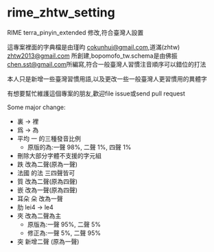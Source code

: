 # rime_zhtw_setting
RIME terra_pinyin_extended 修改,符合臺灣人設置

這專案裡面的字典檔是由瑾昀 <cokunhui@gmail.com>,道滿(zhtw) <zhtw2013@gmail.com> 所創建,bopomofo_tw.schema是由佛振 <chen.sst@gmail.com>所編寫,符合一般臺灣人習慣注音順序可以錯位的打法

本人只是新增一些臺灣習慣用語,以及更改一些一般臺灣人更習慣用的異體字

有想要幫忙維護這個專案的朋友,歡迎file issue或send pull request

Some major change:
- 裏 -> 裡
- 爲 -> 為
- 平均 一 的三種發音比例
    - 原版的為:一聲 98%, 二聲 1%, 四聲 1%
- 刪除大部分字體不支援的字元組
- 跌 改為二聲(原為一聲)
- 法國 的法 三四聲皆可 
- 質 改為二聲(原為四聲)
- 嵌 改為一聲(原為四聲)
- 耳朵 朵 改為一聲
- 肋 lei4 -> le4
- 夾 改為二聲為主
    - 原版為:一聲 95%, 二聲 5%
    - 修正為:一聲 5%, 二聲 95%
- 突 新增二聲 (原為一聲)


